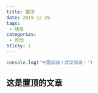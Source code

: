 ```yaml
---
title: 置顶
date: 2019-12-26
tags:
 - 随笔
categories: 
 - 其他
sticky: 1
---
```


``` js
console.log('中国加油！武汉加油！')
```
<!-- more -->

## 这是置顶的文章
